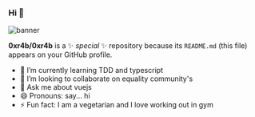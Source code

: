 ### Hi 👋
![banner](https://i.imgur.com/Owp3hhM.jpg)

**0xr4b/0xr4b** is a ✨ _special_ ✨ repository because its `README.md` (this file) appears on your GitHub profile.



- 🌱 I’m currently learning TDD and typescript
- 👯 I’m looking to collaborate on equality community's
- 💬 Ask me about vuejs
- 😄 Pronouns: say... hi
- ⚡ Fun fact: I am a vegetarian and I love working out in gym

